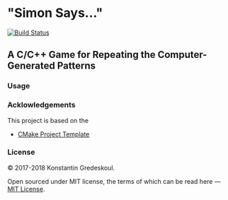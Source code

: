 # "Simon Says..."

[![Build Status](https://travis-ci.org/kigster/SimonSays.svg?branch=master)](https://travis-ci.org/kigster/SimonSays) 

## A C/C++ Game for Repeating the Computer-Generated Patterns

### Usage

### Acklowledgements

This project is based on the

 * [CMake Project Template](https://github.com/kigster/cmake-project-template)

### License

&copy; 2017-2018 Konstantin Gredeskoul.

Open sourced under MIT license, the terms of which can be read here — [MIT License](http://opensource.org/licenses/MIT).
